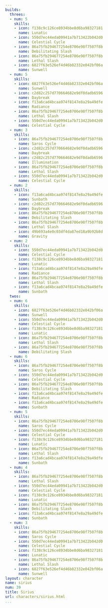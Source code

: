 ```yaml
---
builds:
  threes:
  - num: 5
    skills:
    - icon: f138c9c126ce8934bbe8d6ba98327181
      name: Lunatic
    - icon: 550d7ec44eda09941a7b713422b042d0
      name: Celestial Cycle
    - icon: 86a75fb294677254e8706e98f7507f8b
      name: Debilitating Slash
    - icon: 86a75fb294677254e8706e98f7507f8b
      name: Lethal Slash
    - icon: 6827f63e526ef4d46b82332e042bf06a
      name: Sunwell
  - num: 5
    skills:
    - icon: 6827f63e526ef4d46b82332e042bf06a
      name: Sunwell
    - icon: c2d82c257d770664682e9df0dadb6596
      name: Daybreak
    - icon: f13a6cad4bcaa974f8147e8a29a49dfe
      name: Radiance
    - icon: 86a75fb294677254e8706e98f7507f8b
      name: Lethal Slash
    - icon: 550d7ec44eda09941a7b713422b042d0
      name: Celestial Cycle
  - num: 3
    skills:
    - icon: 86a75fb294677254e8706e98f7507f8b
      name: Saros Cycle
    - icon: c2d82c257d770664682e9df0dadb6596
      name: Daybreak
    - icon: c2d82c257d770664682e9df0dadb6596
      name: Illumination
    - icon: 86a75fb294677254e8706e98f7507f8b
      name: Lethal Slash
    - icon: 550d7ec44eda09941a7b713422b042d0
      name: Celestial Cycle
  - num: 2
    skills:
    - icon: f13a6cad4bcaa974f8147e8a29a49dfe
      name: Sunbath
    - icon: c2d82c257d770664682e9df0dadb6596
      name: Daybreak
    - icon: 86a75fb294677254e8706e98f7507f8b
      name: Debilitating Slash
    - icon: 86a75fb294677254e8706e98f7507f8b
      name: Lethal Slash
    - icon: 49b693a4e0c03df4da87ed18a9b92b8d
      name: Gravity
  - num: 2
    skills:
    - icon: 550d7ec44eda09941a7b713422b042d0
      name: Celestial Cycle
    - icon: f138c9c126ce8934bbe8d6ba98327181
      name: Lunatic
    - icon: f13a6cad4bcaa974f8147e8a29a49dfe
      name: Radiance
    - icon: 86a75fb294677254e8706e98f7507f8b
      name: Lethal Slash
    - icon: f13a6cad4bcaa974f8147e8a29a49dfe
      name: Sunbath
  twos:
  - num: 6
    skills:
    - icon: 6827f63e526ef4d46b82332e042bf06a
      name: Sunwell
    - icon: 550d7ec44eda09941a7b713422b042d0
      name: Celestial Cycle
    - icon: f138c9c126ce8934bbe8d6ba98327181
      name: Lunatic
    - icon: 86a75fb294677254e8706e98f7507f8b
      name: Lethal Slash
    - icon: 86a75fb294677254e8706e98f7507f8b
      name: Debilitating Slash
  - num: 6
    skills:
    - icon: 86a75fb294677254e8706e98f7507f8b
      name: Saros Cycle
    - icon: 550d7ec44eda09941a7b713422b042d0
      name: Celestial Cycle
    - icon: 86a75fb294677254e8706e98f7507f8b
      name: Debilitating Slash
    - icon: f13a6cad4bcaa974f8147e8a29a49dfe
      name: Radiance
    - icon: f13a6cad4bcaa974f8147e8a29a49dfe
      name: Sunbath
  - num: 5
    skills:
    - icon: 86a75fb294677254e8706e98f7507f8b
      name: Saros Cycle
    - icon: 550d7ec44eda09941a7b713422b042d0
      name: Celestial Cycle
    - icon: f138c9c126ce8934bbe8d6ba98327181
      name: Lunatic
    - icon: 86a75fb294677254e8706e98f7507f8b
      name: Lethal Slash
    - icon: f13a6cad4bcaa974f8147e8a29a49dfe
      name: Sunbath
  - num: 4
    skills:
    - icon: 86a75fb294677254e8706e98f7507f8b
      name: Lethal Slash
    - icon: 550d7ec44eda09941a7b713422b042d0
      name: Celestial Cycle
    - icon: f138c9c126ce8934bbe8d6ba98327181
      name: Lunatic
    - icon: 86a75fb294677254e8706e98f7507f8b
      name: Debilitating Slash
    - icon: f13a6cad4bcaa974f8147e8a29a49dfe
      name: Sunbath
  - num: 3
    skills:
    - icon: 86a75fb294677254e8706e98f7507f8b
      name: Saros Cycle
    - icon: 550d7ec44eda09941a7b713422b042d0
      name: Celestial Cycle
    - icon: f138c9c126ce8934bbe8d6ba98327181
      name: Lunatic
    - icon: 86a75fb294677254e8706e98f7507f8b
      name: Lethal Slash
    - icon: 6827f63e526ef4d46b82332e042bf06a
      name: Sunwell
layout: character
name: sirius
num: 39
title: Sirius
url: characters/sirius.html
...
```

